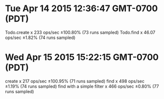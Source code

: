# Tue Apr 14 2015 12:36:47 GMT-0700 (PDT)
Todo.create x 233 ops/sec ±100.80% (73 runs sampled)
Todo.find x 46.07 ops/sec ±1.82% (74 runs sampled)

# Wed Apr 15 2015 15:22:15 GMT-0700 (PDT)
create x 217 ops/sec ±100.95% (71 runs sampled)
find x 498 ops/sec ±1.19% (74 runs sampled)
find with a simple filter x 466 ops/sec ±0.80% (77 runs sampled)


